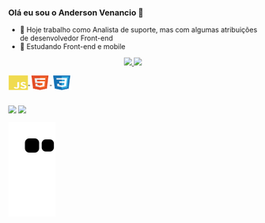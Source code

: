 ### Olá eu sou o Anderson Venancio 👋



- 🔭 Hoje trabalho como Analista de suporte, mas com algumas atribuições de desenvolvedor Front-end 
- 🌱 Estudando Front-end e mobile 

<div align="center">
  <a href="https://github.com/andersonvenancio">
  <img height="160em" src="https://github-readme-stats.vercel.app/api?username=andersonvenancio&show_icons=true&theme=gotham&include_all_commits=true&count_private=true"/>
  <img height="160em" src="https://github-readme-stats.vercel.app/api/top-langs/?username=andersonvenancio&layout=compact&langs_count=7&theme=gotham"/>
</div>
 
  <div style="display: inline_block"><br>
  <img align="center" alt="Ander-Js" height="30" width="40" src="https://raw.githubusercontent.com/devicons/devicon/master/icons/javascript/javascript-plain.svg">
  <img align="center" alt="Ander-HTML" height="30" width="40" src="https://raw.githubusercontent.com/devicons/devicon/master/icons/html5/html5-original.svg">
  <img align="center" alt="Ander-CSS" height="30" width="40" src="https://raw.githubusercontent.com/devicons/devicon/master/icons/css3/css3-original.svg">
 </div>
  
  <div>
    <br>
    
  <a href = "mailto:anderson.arteetecnologia@gmail.com"><img src="https://img.shields.io/badge/-Gmail-%23333?style=for-the-badge&logo=gmail&logoColor=white" target="_blank"></a>
  <a href="https://www.linkedin.com/in/anderson-venancio-ti/" target="_blank"><img src="https://img.shields.io/badge/-LinkedIn-%230077B5?style=for-the-badge&logo=linkedin&logoColor=white" target="_blank"></a> 
    
  ![Snake animation](https://github.com/andersonvenancio/andersonvenancio/blob/output/github-contribution-grid-snake.svg)
